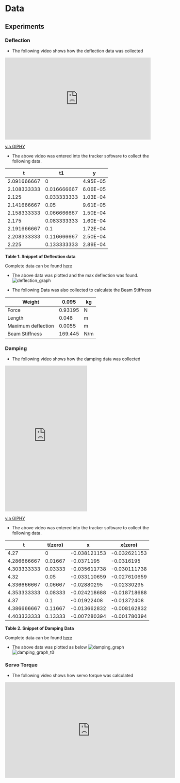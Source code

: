 # Data

## Experiments
### Deflection
 - The following video shows how the deflection data was collected

<iframe src="https://giphy.com/embed/jBigSWCbnKB3AughP2" width="480" height="270" frameBorder="0" class="giphy-embed" allowFullScreen></iframe><p><a href="https://giphy.com/gifs/jBigSWCbnKB3AughP2">via GIPHY</a></p>

 - The above video was entered into the tracker software to collect the following data.

| t           | t1          | y        |
| ----------- | ----------- | -------- |
| 2.091666667 | 0           | 4.95E-05 |
| 2.108333333 | 0.016666667 | 6.06E-05 |
| 2.125       | 0.033333333 | 1.03E-04 |
| 2.141666667 | 0.05        | 9.61E-05 |
| 2.158333333 | 0.066666667 | 1.50E-04 |
| 2.175       | 0.083333333 | 1.60E-04 |
| 2.191666667 | 0.1         | 1.72E-04 |
| 2.208333333 | 0.116666667 | 2.50E-04 |
| 2.225       | 0.133333333 | 2.89E-04 |
**Table 1. Snippet of Deflection data**

Complete data can be found [here](../01_Documents/05_Gallery/Experiments/Deflection)

 - The above data was plotted and the max deflection was found.
 ![deflection_graph](../01_Documents/05_Gallery/Experiments/Deflection/Deflection_graph.png)
 
 - The following Data was also collected to calculate the Beam Stiffness
 
| Weight             | 0.095   | kg  |
| ------------------ | ------- | --- |
| Force              | 0.93195 | N   |
| Length             | 0.048   | m   |
| Maximum deflection | 0.0055  | m   |
| Beam Stiffness     | 169.445 | N/m |

### Damping
 - The following video shows how the damping data was collected
 
 <iframe src="https://giphy.com/embed/6jOCLBToRueUOG4KKx" width="270" height="480" frameBorder="0" class="giphy-embed" allowFullScreen></iframe><p><a href="https://giphy.com/gifs/6jOCLBToRueUOG4KKx">via GIPHY</a></p>

 - The above video was entered into the tracker software to collect the following data.

| t           | t(zero) | x             | x(zero)       |
| ----------- | ------- | ------------- | ------------- |
| 4.27        | 0       | \-0.038121153 | \-0.032621153 |
| 4.286666667 | 0.01667 | \-0.0371195   | \-0.0316195   |
| 4.303333333 | 0.03333 | \-0.035611738 | \-0.030111738 |
| 4.32        | 0.05    | \-0.033110659 | \-0.027610659 |
| 4.336666667 | 0.06667 | \-0.02880295  | \-0.02330295  |
| 4.353333333 | 0.08333 | \-0.024218688 | \-0.018718688 |
| 4.37        | 0.1     | \-0.01922408  | \-0.01372408  |
| 4.386666667 | 0.11667 | \-0.013662832 | \-0.008162832 |
| 4.403333333 | 0.13333 | \-0.007280394 | \-0.001780394 |
**Table 2. Snippet of Damping Data**

Complete data can be found [here](../01_Documents/05_Gallery/Experiments/Damping)

 - The above data was plotted as below
 ![damping_graph](../01_Documents/05_Gallery/Experiments/Damping/Damping_graph.png)
 ![damping_graph_t0](../01_Documents/05_Gallery/Experiments/Damping/Damping_graph_t0.png)
 
 ### Servo Torque
 
 - The following video shows how servo torque was calculated

 <iframe width="560" height="315" src="https://www.youtube.com/embed/Jxt30pl7Zjg" title="YouTube video player" frameborder="0" allow="accelerometer; autoplay; clipboard-write; encrypted-media; gyroscope; picture-in-picture" allowfullscreen></iframe>
